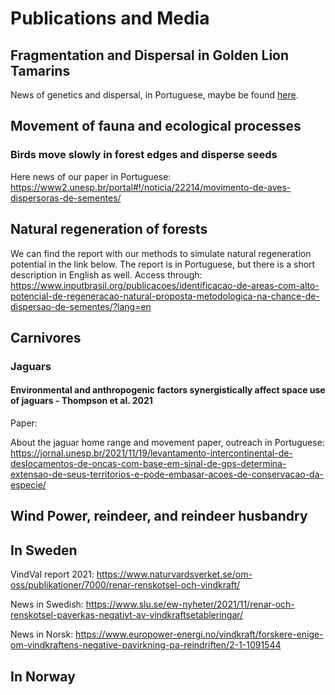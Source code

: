 # Publications and Media

## Fragmentation and Dispersal in Golden Lion Tamarins

News of genetics and dispersal, in Portuguese, maybe be found [here](https://www.saojosedoscampos.com.br/2013/cadernos/index.php?id=60027&cat=236&caderno=meio-ambiente).

## Movement of fauna and ecological processes

### Birds move slowly in forest edges and disperse seeds

Here news of our paper in Portuguese: https://www2.unesp.br/portal#!/noticia/22214/movimento-de-aves-dispersoras-de-sementes/

## Natural regeneration of forests

We can find the report with our methods to simulate natural regeneration potential in the link below. The report is in Portuguese, but there is a short description in English as well. Access through: https://www.inputbrasil.org/publicacoes/identificacao-de-areas-com-alto-potencial-de-regeneracao-natural-proposta-metodologica-na-chance-de-dispersao-de-sementes/?lang=en


## Carnivores

### Jaguars

#### Environmental and anthropogenic factors synergistically affect space use of jaguars - Thompson et al. 2021

Paper:

About the jaguar home range and movement paper, outreach in Portuguese:
https://jornal.unesp.br/2021/11/19/levantamento-intercontinental-de-deslocamentos-de-oncas-com-base-em-sinal-de-gps-determina-extensao-de-seus-territorios-e-pode-embasar-acoes-de-conservacao-da-especie/

## Wind Power, reindeer, and reindeer husbandry

## In Sweden

VindVal report 2021: https://www.naturvardsverket.se/om-oss/publikationer/7000/renar-renskotsel-och-vindkraft/

News in Swedish: https://www.slu.se/ew-nyheter/2021/11/renar-och-renskotsel-paverkas-negativt-av-vindkraftsetableringar/

News in Norsk: https://www.europower-energi.no/vindkraft/forskere-enige-om-vindkraftens-negative-pavirkning-pa-reindriften/2-1-1091544

## In Norway
